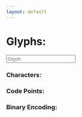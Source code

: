 ```yaml
---
layout: default
---
```



  
 <div class="row">
    <form class="col s12">
      <div class="row">
        <div class="col s3" markdown="1">
          <h1>Glyphs:</h1>
        </div>
        <div class="input-field col s6">
          <input placeholder="Glyph" id="glyph" type="text" class="validate">
        </div>
      </div>
  </form>
</div>

### Characters:
### Code Points:
### Binary Encoding:
